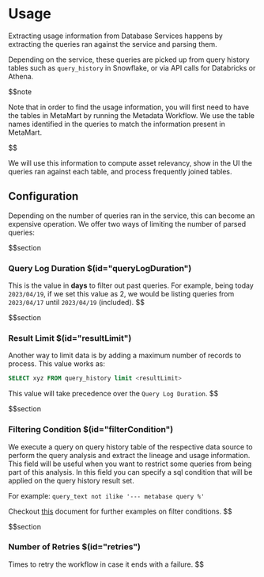# Usage

Extracting usage information from Database Services happens by extracting the queries ran against the service and parsing them.

Depending on the service, these queries are picked up from query history tables such as `query_history` in Snowflake, or via API calls for Databricks or Athena.

$$note

Note that in order to find the usage information, you will first need to have the tables in MetaMart by running the Metadata Workflow. We use the table names identified in the queries to match the information present in MetaMart.

$$

We will use this information to compute asset relevancy, show in the UI the queries ran against each table, and process frequently joined tables.

## Configuration

Depending on the number of queries ran in the service, this can become an expensive operation. We offer two ways of limiting the number of parsed queries:

$$section
### Query Log Duration $(id="queryLogDuration")

This is the value in **days** to filter out past queries. For example, being today `2023/04/19`, if we set this value as 2, we would be listing queries from `2023/04/17` until `2023/04/19` (included).
$$

$$section
### Result Limit $(id="resultLimit")

Another way to limit data is by adding a maximum number of records to process. This value works as:

```sql
SELECT xyz FROM query_history limit <resultLimit>
```

This value will take precedence over the `Query Log Duration`.
$$


$$section
### Filtering Condition $(id="filterCondition")

We execute a query on query history table of the respective data source to perform the query analysis and extract the lineage and usage information. This field will be useful when you want to restrict some queries from being part of this analysis. In this field you can specify a sql condition that will be applied on the query history result set.

For example: `query_text not ilike '--- metabase query %'`


Checkout [this](https://docs.meta-mart.org/connectors/ingestion/workflows/usage/filter-query-set) document for further examples on filter conditions.
$$

$$section
### Number of Retries $(id="retries")

Times to retry the workflow in case it ends with a failure.
$$